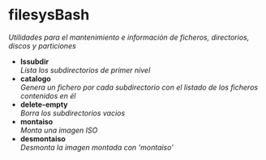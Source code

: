 # filesysBash
*Utilidades para el mantenimiento e información de ficheros, directorios, discos y particiones*

- **lssubdir**    
	*Lista los subdirectorios de primer nivel*
- **catalogo**    
	*Genera un fichero por cada subdirectorio con el listado de los ficheros contenidos en él*
- **delete-empty**    	
	*Borra los subdirectorios vacios*
- **montaiso**    
	*Monta una imagen ISO*
- **desmontaiso**    
	*Desmonta la imagen montada con 'montaiso'*
